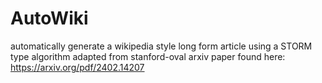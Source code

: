 # AutoWiki
automatically generate a wikipedia style long form article using a STORM type algorithm adapted from stanford-oval
arxiv paper found here: https://arxiv.org/pdf/2402.14207
